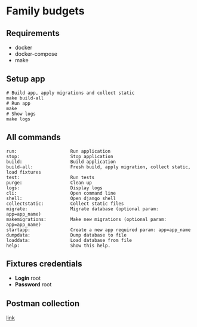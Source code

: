 # Family budgets

## Requirements

- docker
- docker-compose
- make

## Setup app

```shell
# Build app, apply migrations and collect static
make build-all
# Run app
make
# Show logs
make logs
```

## All commands

```shell
run:                    Run application
stop:                   Stop application
build:                  Build application
build-all:              Fresh build, apply migration, collect static, load fixtures
test:                   Run tests
purge:                  Clean up
logs:                   Display logs
cli:                    Open command line
shell:                  Open django shell
collectstatic:          Collect static files
migrate:                Migrate database (optional param: app=app_name)
makemigrations:         Make new migrations (optional param: app=app_name)
startapp:               Create a new app required param: app=app_name
dumpdata:               Dump database to file
loaddata:               Load database from file
help:                   Show this help.
```

## Fixtures credentials

* **Login**
  root
* **Password**
  root

## Postman collection

[link](Family%20Budgets.postman_collection.json)

